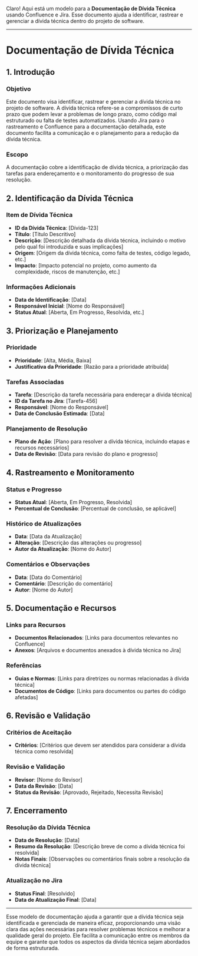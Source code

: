 Claro! Aqui está um modelo para a **Documentação de Dívida Técnica** usando Confluence e Jira. Esse documento ajuda a identificar, rastrear e gerenciar a dívida técnica dentro do projeto de software.

---

# Documentação de Dívida Técnica

## 1. Introdução

### Objetivo
Este documento visa identificar, rastrear e gerenciar a dívida técnica no projeto de software. A dívida técnica refere-se a compromissos de curto prazo que podem levar a problemas de longo prazo, como código mal estruturado ou falta de testes automatizados. Usando Jira para o rastreamento e Confluence para a documentação detalhada, este documento facilita a comunicação e o planejamento para a redução da dívida técnica.

### Escopo
A documentação cobre a identificação de dívida técnica, a priorização das tarefas para endereçamento e o monitoramento do progresso de sua resolução.

## 2. Identificação da Dívida Técnica

### Item de Dívida Técnica
- **ID da Dívida Técnica**: [Dívida-123]
- **Título**: [Título Descritivo]
- **Descrição**: [Descrição detalhada da dívida técnica, incluindo o motivo pelo qual foi introduzida e suas implicações]
- **Origem**: [Origem da dívida técnica, como falta de testes, código legado, etc.]
- **Impacto**: [Impacto potencial no projeto, como aumento da complexidade, riscos de manutenção, etc.]

### Informações Adicionais
- **Data de Identificação**: [Data]
- **Responsável Inicial**: [Nome do Responsável]
- **Status Atual**: [Aberta, Em Progresso, Resolvida, etc.]

## 3. Priorização e Planejamento

### Prioridade
- **Prioridade**: [Alta, Média, Baixa]
- **Justificativa da Prioridade**: [Razão para a prioridade atribuída]

### Tarefas Associadas
- **Tarefa**: [Descrição da tarefa necessária para endereçar a dívida técnica]
- **ID da Tarefa no Jira**: [Tarefa-456]
- **Responsável**: [Nome do Responsável]
- **Data de Conclusão Estimada**: [Data]

### Planejamento de Resolução
- **Plano de Ação**: [Plano para resolver a dívida técnica, incluindo etapas e recursos necessários]
- **Data de Revisão**: [Data para revisão do plano e progresso]

## 4. Rastreamento e Monitoramento

### Status e Progresso
- **Status Atual**: [Aberta, Em Progresso, Resolvida]
- **Percentual de Conclusão**: [Percentual de conclusão, se aplicável]

### Histórico de Atualizações
- **Data**: [Data da Atualização]
- **Alteração**: [Descrição das alterações ou progresso]
- **Autor da Atualização**: [Nome do Autor]

### Comentários e Observações
- **Data**: [Data do Comentário]
- **Comentário**: [Descrição do comentário]
- **Autor**: [Nome do Autor]

## 5. Documentação e Recursos

### Links para Recursos
- **Documentos Relacionados**: [Links para documentos relevantes no Confluence]
- **Anexos**: [Arquivos e documentos anexados à dívida técnica no Jira]

### Referências
- **Guias e Normas**: [Links para diretrizes ou normas relacionadas à dívida técnica]
- **Documentos de Código**: [Links para documentos ou partes do código afetadas]

## 6. Revisão e Validação

### Critérios de Aceitação
- **Critérios**: [Critérios que devem ser atendidos para considerar a dívida técnica como resolvida]

### Revisão e Validação
- **Revisor**: [Nome do Revisor]
- **Data da Revisão**: [Data]
- **Status da Revisão**: [Aprovado, Rejeitado, Necessita Revisão]

## 7. Encerramento

### Resolução da Dívida Técnica
- **Data de Resolução**: [Data]
- **Resumo da Resolução**: [Descrição breve de como a dívida técnica foi resolvida]
- **Notas Finais**: [Observações ou comentários finais sobre a resolução da dívida técnica]

### Atualização no Jira
- **Status Final**: [Resolvido]
- **Data de Atualização Final**: [Data]

---

Esse modelo de documentação ajuda a garantir que a dívida técnica seja identificada e gerenciada de maneira eficaz, proporcionando uma visão clara das ações necessárias para resolver problemas técnicos e melhorar a qualidade geral do projeto. Ele facilita a comunicação entre os membros da equipe e garante que todos os aspectos da dívida técnica sejam abordados de forma estruturada.